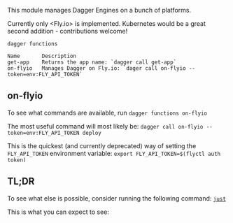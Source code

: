 This module manages Dagger Engines on a bunch of platforms.

Currently only <Fly.io> is implemented. Kubernetes would be a great second addition - contributions welcome!

```console
dagger functions

Name       Description
get-app    Returns the app name: `dagger call get-app`
on-flyio   Manages Dagger on Fly.io: `dager call on-flyio --token=env:FLY_API_TOKEN`
```

## on-flyio

To see what commands are available, run `dagger functions on-flyio`

The most useful command will most likely be: `dagger call on-flyio --token=env:FLY_API_TOKEN deploy`

This is the quickest (and currently deprecated) way of setting the `FLY_API_TOKEN` environment variable: `export FLY_API_TOKEN=$(flyctl auth token)`

## TL;DR

To see what else is possible, consider running the following command: [`just`](https://github.com/casey/just)

This is what you can expect to see:
